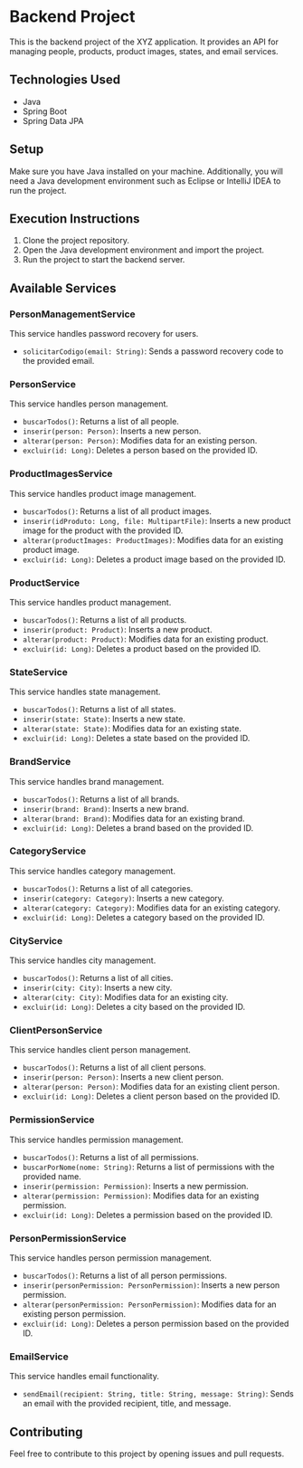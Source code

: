 # Backend Project

This is the backend project of the XYZ application. It provides an API for managing people, products, product images, states, and email services.

## Technologies Used

- Java
- Spring Boot
- Spring Data JPA

## Setup

Make sure you have Java installed on your machine. Additionally, you will need a Java development environment such as Eclipse or IntelliJ IDEA to run the project.

## Execution Instructions

1. Clone the project repository.
2. Open the Java development environment and import the project.
3. Run the project to start the backend server.

## Available Services

### PersonManagementService

This service handles password recovery for users.

- `solicitarCodigo(email: String)`: Sends a password recovery code to the provided email.

### PersonService

This service handles person management.

- `buscarTodos()`: Returns a list of all people.
- `inserir(person: Person)`: Inserts a new person.
- `alterar(person: Person)`: Modifies data for an existing person.
- `excluir(id: Long)`: Deletes a person based on the provided ID.

### ProductImagesService

This service handles product image management.

- `buscarTodos()`: Returns a list of all product images.
- `inserir(idProduto: Long, file: MultipartFile)`: Inserts a new product image for the product with the provided ID.
- `alterar(productImages: ProductImages)`: Modifies data for an existing product image.
- `excluir(id: Long)`: Deletes a product image based on the provided ID.

### ProductService

This service handles product management.

- `buscarTodos()`: Returns a list of all products.
- `inserir(product: Product)`: Inserts a new product.
- `alterar(product: Product)`: Modifies data for an existing product.
- `excluir(id: Long)`: Deletes a product based on the provided ID.

### StateService

This service handles state management.

- `buscarTodos()`: Returns a list of all states.
- `inserir(state: State)`: Inserts a new state.
- `alterar(state: State)`: Modifies data for an existing state.
- `excluir(id: Long)`: Deletes a state based on the provided ID.

### BrandService

This service handles brand management.

- `buscarTodos()`: Returns a list of all brands.
- `inserir(brand: Brand)`: Inserts a new brand.
- `alterar(brand: Brand)`: Modifies data for an existing brand.
- `excluir(id: Long)`: Deletes a brand based on the provided ID.

### CategoryService

This service handles category management.

- `buscarTodos()`: Returns a list of all categories.
- `inserir(category: Category)`: Inserts a new category.
- `alterar(category: Category)`: Modifies data for an existing category.
- `excluir(id: Long)`: Deletes a category based on the provided ID.

### CityService

This service handles city management.

- `buscarTodos()`: Returns a list of all cities.
- `inserir(city: City)`: Inserts a new city.
- `alterar(city: City)`: Modifies data for an existing city.
- `excluir(id: Long)`: Deletes a city based on the provided ID.

### ClientPersonService

This service handles client person management.

- `buscarTodos()`: Returns a list of all client persons.
- `inserir(person: Person)`: Inserts a new client person.
- `alterar(person: Person)`: Modifies data for an existing client person.
- `excluir(id: Long)`: Deletes a client person based on the provided ID.

### PermissionService

This service handles permission management.

- `buscarTodos()`: Returns a list of all permissions.
- `buscarPorNome(nome: String)`: Returns a list of permissions with the provided name.
- `inserir(permission: Permission)`: Inserts a new permission.
- `alterar(permission: Permission)`: Modifies data for an existing permission.
- `excluir(id: Long)`: Deletes a permission based on the provided ID.

### PersonPermissionService

This service handles person permission management.

- `buscarTodos()`: Returns a list of all person permissions.
- `inserir(personPermission: PersonPermission)`: Inserts a new person permission.
- `alterar(personPermission: PersonPermission)`: Modifies data for an existing person permission.
- `excluir(id: Long)`: Deletes a person permission based on the provided ID.

### EmailService

This service handles email functionality.

- `sendEmail(recipient: String, title: String, message: String)`: Sends an email with the provided recipient, title, and message.

## Contributing

Feel free to contribute to this project by opening issues and pull requests.

